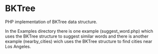 BKTree
======

PHP implementation of BKTree data structure.

In the Examples directory there is one example (suggest_word.php) which uses the 
BKTree structure to suggest similar words and there is another example 
(nearby_cities) wich uses the BKTree structure to find cities near Los Angeles.
